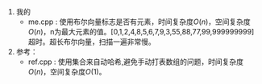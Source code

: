 1. 我的
    - me.cpp : 使用布尔向量标志是否有元素，时间复杂度$O(n)$，空间复杂度$O(n)$，n为最大元素的值。[0,1,2,4,8,5,6,7,9,3,55,88,77,99,999999999]超时。超长布尔向量，扫描一遍非常慢。
2. 参考：
    - ref.cpp : 使用集合来自动哈希,避免手动打表数组的问题，时间复杂度$O(n)$，空间复杂度$O(1)$。
